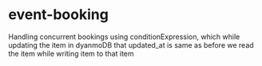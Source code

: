 # event-booking

Handling concurrent bookings using conditionExpression, which while updating the item in dyanmoDB that updated_at is same as before we read the item while writing item to that item
